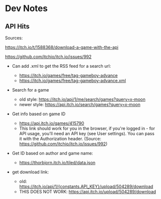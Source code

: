 # Dev Notes

## API Hits
Sources:

https://itch.io/t/1588368/download-a-game-with-the-api

https://github.com/itchio/itch.io/issues/992

- Can add .xml to get the RSS feed for a search url:
    - https://itch.io/games/free/tag-gameboy-advance
    - https://itch.io/games/free/tag-gameboy-advance.xml

- Search for a game
    - old style: https://itch.io/api/1/me/search/games?query=x-moon
    - newer style: https://api.itch.io/search/games?query=x-moon

- Get info based on game ID
    - https://api.itch.io/games/415790
    - This link should work for you in the browser, if you're logged in - for API usage, you'll need an API key (see User settings). You can pass it with the Authorization header. (Source: https://github.com/itchio/itch.io/issues/992)

- Get ID based on author and game name:
    - https://thorbjorn.itch.io/tiled/data.json

- get download link:
    - old: https://itch.io/api/1/{constants.API_KEY}/upload/504289/download
    - THIS DOES NOT WORK: https://api.itch.io/upload/504289/download